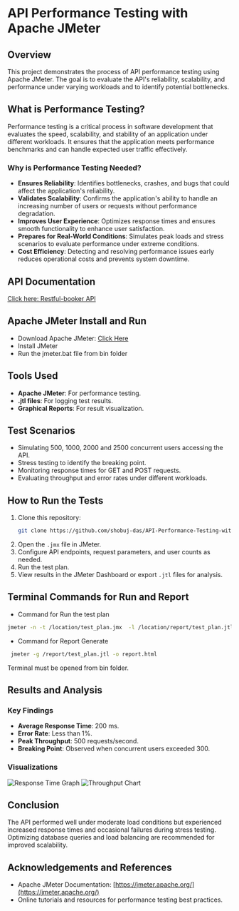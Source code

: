 # API Performance Testing with Apache JMeter

## Overview
This project demonstrates the process of API performance testing using Apache JMeter. The goal is to evaluate the API's reliability, scalability, and performance under varying workloads and to identify potential bottlenecks.

## What is Performance Testing?
Performance testing is a critical process in software development that evaluates the speed, scalability, and stability of an application under different workloads. It ensures that the application meets performance benchmarks and can handle expected user traffic effectively.

### Why is Performance Testing Needed?
- **Ensures Reliability**: Identifies bottlenecks, crashes, and bugs that could affect the application's reliability.
- **Validates Scalability**: Confirms the application's ability to handle an increasing number of users or requests without performance degradation.
- **Improves User Experience**: Optimizes response times and ensures smooth functionality to enhance user satisfaction.
- **Prepares for Real-World Conditions**: Simulates peak loads and stress scenarios to evaluate performance under extreme conditions.
- **Cost Efficiency**: Detecting and resolving performance issues early reduces operational costs and prevents system downtime.

## API Documentation
[Click here: Restful-booker API](https://restful-booker.herokuapp.com/apidoc/index.html)

## Apache JMeter Install and Run
- Download Apache JMeter: [Click Here](https://jmeter.apache.org/download_jmeter.cgi)
- Install JMeter
- Run the jmeter.bat file from bin folder

## Tools Used
- **Apache JMeter**: For performance testing.
- **.jtl files**: For logging test results.
- **Graphical Reports**: For result visualization.

## Test Scenarios
- Simulating 500, 1000, 2000 and 2500 concurrent users accessing the API.
- Stress testing to identify the breaking point.
- Monitoring response times for GET and POST requests.
- Evaluating throughput and error rates under different workloads.

## How to Run the Tests
1. Clone this repository:
   ```bash
   git clone https://github.com/shobuj-das/API-Performance-Testing-with-Jmeter.git
   ```
2. Open the `.jmx` file in JMeter.
3. Configure API endpoints, request parameters, and user counts as needed.
4. Run the test plan.
5. View results in the JMeter Dashboard or export `.jtl` files for analysis.

## Terminal Commands for Run and Report
- Command for Run the test plan
```bash
jmeter -n -t /location/test_plan.jmx  -l /location/report/test_plan.jtl
```
- Command for Report Generate
```bash
 jmeter -g /report/test_plan.jtl -o report.html
```
Terminal must be opened from bin folder.

## Results and Analysis
### Key Findings
- **Average Response Time**: 200 ms.
- **Error Rate**: Less than 1%.
- **Peak Throughput**: 500 requests/second.
- **Breaking Point**: Observed when concurrent users exceeded 300.

### Visualizations
![Response Time Graph](assets/response_time_graph.png)
![Throughput Chart](assets/throughput_chart.png)

## Conclusion
The API performed well under moderate load conditions but experienced increased response times and occasional failures during stress testing. Optimizing database queries and load balancing are recommended for improved scalability.


## Acknowledgements and References
- Apache JMeter Documentation: [https://jmeter.apache.org/](https://jmeter.apache.org/)
- Online tutorials and resources for performance testing best practices.

